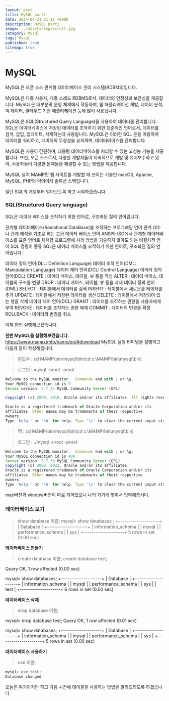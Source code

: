 ```yaml
---
layout: post
title: MySQL part2
date: 2024-04-21 21:11 +0900
description: MySQL part2
image: ../assets/img/scroll.jpg
category: Mysql
tags: Mysql
published: true
sitemap: true
---
```


# MySQL
MySQL은 오픈 소스 관계형 데이터베이스 관리 시스템(RDBMS)입니다.

MySQL은 다중 사용자, 다중 스레드 RDBMS로서, 데이터의 안정성과 보안성을 제공합니다. MySQL은 대부분의 운영 체제에서 작동하며, 웹 애플리케이션 개발, 데이터 분석, 빅 데이터, 클라우드 기반 애플리케이션 등에 많이 사용됩니다.

MySQL은 SQL(Structured Query Language)을 사용하여 데이터를 관리합니다. SQL은 데이터베이스에 저장된 데이터를 조작하기 위한 표준적인 언어로서, 데이터를 검색, 삽입, 업데이트, 삭제하는데 사용됩니다. MySQL은 이러한 SQL 문을 이용하여 데이터를 쿼리하고, 데이터의 무결성을 유지하며, 데이터베이스를 관리합니다.

MySQL은 사용이 간편하며, 대용량 데이터베이스를 처리할 수 있는 고성능 기능을 제공합니다. 또한, 오픈 소스로서, 다양한 개발자들이 지속적으로 개발 및 유지보수하고 있어, 사용자들이 다양한 문제들을 해결할 수 있는 방법을 제공합니다.

MySQL 설치
MAMP란 웹 사이트를 개발할 때 쓰이는 기술인 macOS, Apache, MySQL, PHP의 약어이자 솔류션 스택입니다.

일단 SQL의 개념부터 알아보도록 하고 시작하겠습니다.

### SQL(Structured Query language)
SQL은 데이터 베이스를 조작하기 위한 언어로, 구조화된 질의 언어입니다.

관계형 데이터베이스(Realational DataBase)를 조작하는 프로그래밍 언어
관계 대수나 관계 해석을 기초로 하는 고급 데이터 베이스 언어
ANSI와 ISO에서 관계형 데이터베이스를 표준 언어로 채택함
프로그램에 처리 방법을 기술하지 않아도 되는 비절차적 언어
SQL 명령어 종류
SQL은 데이터 베이스를 조작하기 위한 언어로, 구조화된 질의 언어입니다.

데이터 정의 언어(DLL: Definition Language)
데이터 조작 언어(DML: Manipulation Language)
데이터 제어 언어(DCL: Control Language)
데이터 정의 언어(DDL)
CREATE : 데이터 베이스, 테이블, 뷰 등을 작성
ALTER : 데이터 베이스, 테이블의 구조를 변경
DROP : 데이터 베이스, 테이블, 뷰 등을 삭제
데이터 정의 언어(DML)
SELECT : 테이블에서 데이터를 검색
INSERT : 테이블에서 새로운를 테이터를 추가
UPDATE : 테이블에서 저장된 데이터를 생산
DELETE : 테이블에서 저장되어 있는 행을 삭제
데이터 제어 언어(DCL)
GRANT : 데이터를 조작하는 권한을 사용자에게 부여
REVOKE : 데이터를 조작하는 권한 해제
COMMIT : 데이터의 변경을 확정
ROLLBACK : 데이터의 변경을 취소

이제 한번 실행해보겠습니다.

**한번 MySQL을 실행해보겠습니다.**
https://www.mamp.imfo/namo/en/#download
MySQL 실행
터미널을 실행하고 다음과 같이 작성해줍니다.


>윈도우 : cd MAMP/bin/mysql/bin(cd c:\MAMP\bin\mysql\bin)

>로그인 : mysql -uroot -proot

````javascript
Welcome to the MySQL monitor.  Commands end with ; or \g.
Your MySQL connection id is 9
Server version: 5.7.24 MySQL Community Server (GPL)

Copyright (c) 2000, 2018, Oracle and/or its affiliates. All rights reserved.

Oracle is a registered trademark of Oracle Corporation and/or its
affiliates. Other names may be trademarks of their respective
owners.
Type 'help;' or '\h' for help. Type '\c' to clear the current input statement.
````
> 맥 : cd MAMP/bin/mysql/bin(cd c:\MAMP\bin\mysql\bin)

> 로그인 : ./mysql -uroot -proot
````javascript
Welcome to the MySQL monitor.  Commands end with ; or \g.
Your MySQL connection id is 400
Server version: 5.7.39 MySQL Community Server (GPL)
Copyright (c) 2000, 2022, Oracle and/or its affiliates.
Oracle is a registered trademark of Oracle Corporation and/or its
affiliates. Other names may be trademarks of their respective
owners.
Type 'help;' or '\h' for help. Type '\c' to clear the current input statement.
````

mac버전과 window버전이 따로 되어있으니 나의 기기에 맞춰서 입력해줍시다.


### 데이터베이스 보기

> show database 이름;
> mysql> show databases ;
+--------------------+
| Database           |
+--------------------+
| information_schema |
| mysql              |
| performance_schema |
| sys                |
+--------------------+
5 rows in set (0.00 sec)

**데이터베이스 만들기**
> create database 이름;
> create database test;

Query OK, 1 row affected (0.00 sec)

mysql> show databases;
+--------------------+
| Database           |
+--------------------+
| information_schema |
| mysql              |
| performance_schema |
| sys                |
| test               |
+--------------------+
6 rows in set (0.00 sec)


**데이터베이스 삭제**
> drop database 이름;

mysql> drop database test;
Query OK, 1 row affected (0.01 sec)

mysql> show databases;
+--------------------+
| Database           |
+--------------------+
| information_schema |
| mysql              |
| performance_schema |
| sys                |
+--------------------+
5 rows in set (0.00 sec)


**데이터베이스 사용하기**
> use 이름;
````javascript
mysql> use test;
Database changed
````

오늘은 여기까지만 하고 다음 시간에 테이블을 사용하는 방법을 알려드리도록 하겠습니다



